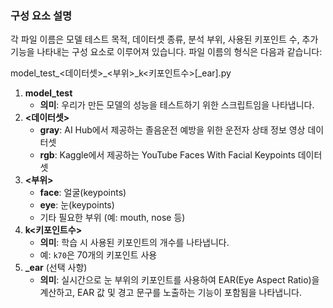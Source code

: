### 구성 요소 설명

각 파일 이름은 모델 테스트 목적, 데이터셋 종류, 분석 부위, 사용된 키포인트 수, 추가 기능을 나타내는 구성 요소로 이루어져 있습니다. 파일 이름의 형식은 다음과 같습니다:

model_test_<데이터셋>_<부위>_k<키포인트수>[_ear].py
1. **model_test**
   - **의미**: 우리가 만든 모델의 성능을 테스트하기 위한 스크립트임을 나타냅니다.
2. **<데이터셋>**
   - **gray**: AI Hub에서 제공하는 졸음운전 예방을 위한 운전자 상태 정보 영상 데이터셋
   - **rgb**: Kaggle에서 제공하는 YouTube Faces With Facial Keypoints 데이터셋
3. **<부위>**
   - **face**: 얼굴(keypoints)
   - **eye**: 눈(keypoints)
   - 기타 필요한 부위 (예: mouth, nose 등)
4. **k<키포인트수>**
   - **의미**: 학습 시 사용된 키포인트의 개수를 나타냅니다.
   - 예: `k70`은 70개의 키포인트 사용
5. **_ear** (선택 사항)
   - **의미**: 실시간으로 눈 부위의 키포인트를 사용하여 EAR(Eye Aspect Ratio)을 계산하고, EAR 값 및 경고 문구를 노출하는 기능이 포함됨을 나타냅니다.
